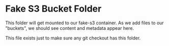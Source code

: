# Fake S3 Bucket Folder

This folder will get mounted to our fake-s3 container. As we add files to our "buckets", we should see content and metadata appear here.

This file exists just to make sure any git checkout has this folder.
